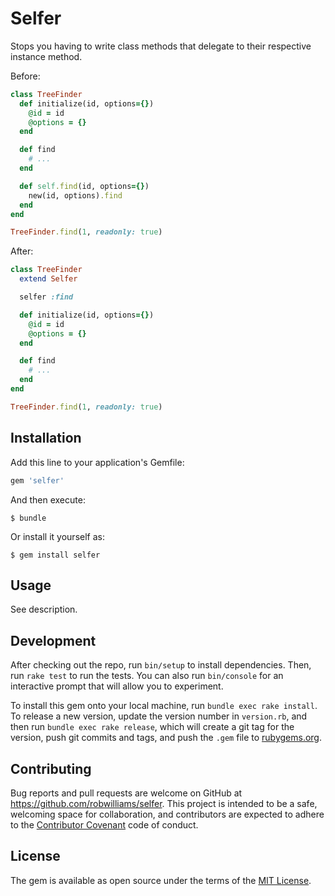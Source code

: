 # Selfer

Stops you having to write class methods that delegate to their respective
instance method.

Before: 

```ruby
class TreeFinder
  def initialize(id, options={})
    @id = id
    @options = {}
  end

  def find
    # ...
  end

  def self.find(id, options={})
    new(id, options).find
  end
end

TreeFinder.find(1, readonly: true)
```

After:

```ruby
class TreeFinder
  extend Selfer

  selfer :find

  def initialize(id, options={})
    @id = id
    @options = {}
  end

  def find
    # ...
  end
end

TreeFinder.find(1, readonly: true)
```

## Installation

Add this line to your application's Gemfile:

```ruby
gem 'selfer'
```

And then execute:

    $ bundle

Or install it yourself as:

    $ gem install selfer

## Usage

See description.

## Development

After checking out the repo, run `bin/setup` to install dependencies. Then, run `rake test` to run the tests. You can also run `bin/console` for an interactive prompt that will allow you to experiment.

To install this gem onto your local machine, run `bundle exec rake install`. To release a new version, update the version number in `version.rb`, and then run `bundle exec rake release`, which will create a git tag for the version, push git commits and tags, and push the `.gem` file to [rubygems.org](https://rubygems.org).

## Contributing

Bug reports and pull requests are welcome on GitHub at https://github.com/robwilliams/selfer. This project is intended to be a safe, welcoming space for collaboration, and contributors are expected to adhere to the [Contributor Covenant](contributor-covenant.org) code of conduct.

## License

The gem is available as open source under the terms of the [MIT License](http://opensource.org/licenses/MIT).

